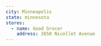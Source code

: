 ```yaml
---
city: Minneapolis
state: minnesota
stores:
  - name: Good Grocer
    address: 2650 Nicollet Avenue
---
```

